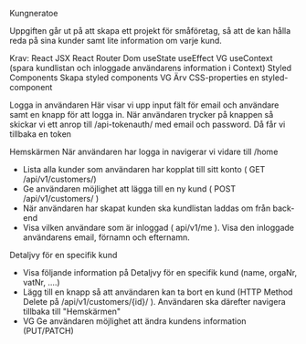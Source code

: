 Kungneratoe

Uppgiften går ut på att skapa ett projekt för småföretag, så att de kan hålla reda på sina kunder samt lite information om varje kund.

Krav:
React
JSX
React Router Dom
useState
useEffect
VG useContext (spara kundlistan och inloggade användarens information i Context)
Styled Components
Skapa styled components
VG Ärv CSS-properties en styled-component


Logga in användaren
Här visar vi upp input fält för email och användare samt en knapp för att logga in. När användaren trycker på knappen så skickar vi ett anrop till /api-tokenauth/ med email och password. Då får vi tillbaka en token


Hemskärmen
När användaren har logga in navigerar vi vidare till /home
- Lista alla kunder som användaren har kopplat till sitt konto ( GET
/api/v1/customers/)
- Ge användaren möjlighet att lägga till en ny kund ( POST /api/v1/customers/ )
- När användaren har skapat kunden ska kundlistan laddas om från back-end
- Visa vilken användare som är inloggad ( api/v1/me ). Visa den inloggade användarens email, förnamn och efternamn.

Detaljvy för en specifik kund
- Visa följande information på Detaljvy för en specifik kund  (name, orgaNr, vatNr, ....)
- Lägg till en knapp så att användaren kan ta bort en kund (HTTP Method Delete på /api/v1/customers/{id}/ ). Användaren ska därefter navigera tillbaka till "Hemskärmen"
- VG Ge användaren möjlighet att ändra kundens information (PUT/PATCH)

